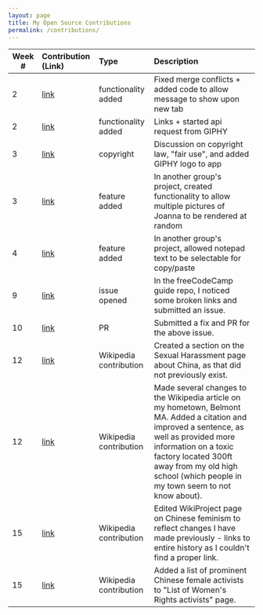 ```yaml
---
layout: page
title: My Open Source Contributions
permalink: /contributions/
---
```


<!-- 
Type of the contribution should be "Wikipedia edit", "OpenStreet Map feature", "Documentation", "Course website", "Blog", 
"Browse Add-on", etc. 

The descriptioin should include a brief summary of what you did. 

Replace the first row with your contribution. 

--> 





| Week #       | Contribution (Link)  | Type  | Description | 
|---|:---|:---|:---| 
| 2  | [link](https://github.com/nyu-ossd-s19/mood/pull/4) | functionality added | Fixed merge conflicts + added code to allow message to show upon new tab |
|  2   |  [link](https://github.com/nyu-ossd-s19/mood/pull/5)   |  functionality added   |   Links + started api request from GIPHY   |
|   3  |  [link](https://github.com/nyu-ossd-s19/mood/pull/13)   |  copyright   |   Discussion on copyright law, "fair use", and added GIPHY logo to app   |
| 3| [link](https://github.com/nyu-ossd-s19/Joannify/pull/10) | feature added| In another group's project, created functionality to allow multiple pictures of Joanna to be rendered at random| 
| 4| [link](https://github.com/nyu-ossd-s19/notepad-team-3/pull/9) | feature added| In another group's project, allowed notepad text to be selectable for copy/paste| 
| 9| [link](https://github.com/freeCodeCamp/freeCodeCamp/issues/35678) | issue opened| In the freeCodeCamp guide repo, I noticed some broken links and submitted an issue.| 
| 10| [link](https://github.com/freeCodeCamp/freeCodeCamp/pull/35771) | PR| Submitted a fix and PR for the above issue.| 
| 12| [link](https://en.wikipedia.org/w/index.php?title=Sexual_harassment&diff=prev&oldid=893021857) | Wikipedia contribution| Created a section on the Sexual Harassment page about China, as that did not previously exist.| 
| 12| [link](https://en.wikipedia.org/w/index.php?title=Belmont,_Massachusetts&diff=prev&oldid=893028613) | Wikipedia contribution| Made several changes to the Wikipedia article on my hometown, Belmont MA. Added a citation and improved a sentence, as well as provided more information on a toxic factory located 300ft away from my old high school (which people in my town seem to not know about).| 
| 15| [link](https://en.wikipedia.org/w/index.php?title=Wikipedia:WikiProject_Feminism_in_China&action=history) | Wikipedia contribution| Edited WikiProject page on Chinese feminism to reflect changes I have made previously - links to entire history as I couldn't find a proper link. | 
| 15| [link](https://en.wikipedia.org/w/index.php?title=List_of_women%27s_rights_activists&oldid=896431312) | Wikipedia contribution| Added a list of prominent Chinese female activists to "List of Women's Rights activists" page. | 

